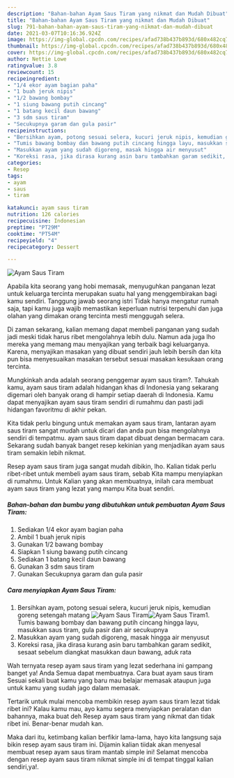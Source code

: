 ```yaml
---
description: "Bahan-bahan Ayam Saus Tiram yang nikmat dan Mudah Dibuat"
title: "Bahan-bahan Ayam Saus Tiram yang nikmat dan Mudah Dibuat"
slug: 791-bahan-bahan-ayam-saus-tiram-yang-nikmat-dan-mudah-dibuat
date: 2021-03-07T10:16:36.924Z
image: https://img-global.cpcdn.com/recipes/afad738b437b893d/680x482cq70/ayam-saus-tiram-foto-resep-utama.jpg
thumbnail: https://img-global.cpcdn.com/recipes/afad738b437b893d/680x482cq70/ayam-saus-tiram-foto-resep-utama.jpg
cover: https://img-global.cpcdn.com/recipes/afad738b437b893d/680x482cq70/ayam-saus-tiram-foto-resep-utama.jpg
author: Nettie Lowe
ratingvalue: 3.8
reviewcount: 15
recipeingredient:
- "1/4 ekor ayam bagian paha"
- "1 buah jeruk nipis"
- "1/2 bawang bombay"
- "1 siung bawang putih cincang"
- "1 batang kecil daun bawang"
- "3 sdm saus tiram"
- "Secukupnya garam dan gula pasir"
recipeinstructions:
- "Bersihkan ayam, potong sesuai selera, kucuri jeruk nipis, kemudian goreng setengah matang"
- "Tumis bawang bombay dan bawang putih cincang hingga layu, masukkan saus tiram, gula pasir dan air secukupnya"
- "Masukkan ayam yang sudah digoreng, masak hingga air menyusut"
- "Koreksi rasa, jika dirasa kurang asin baru tambahkan garam sedikit, sesaat sebelum diangkat masukkan daun bawang, aduk rata"
categories:
- Resep
tags:
- ayam
- saus
- tiram

katakunci: ayam saus tiram 
nutrition: 126 calories
recipecuisine: Indonesian
preptime: "PT29M"
cooktime: "PT54M"
recipeyield: "4"
recipecategory: Dessert

---
```



![Ayam Saus Tiram](https://img-global.cpcdn.com/recipes/afad738b437b893d/680x482cq70/ayam-saus-tiram-foto-resep-utama.jpg)

Apabila kita seorang yang hobi memasak, menyuguhkan panganan lezat untuk keluarga tercinta merupakan suatu hal yang menggembirakan bagi kamu sendiri. Tanggung jawab seorang istri Tidak hanya mengatur rumah saja, tapi kamu juga wajib memastikan keperluan nutrisi terpenuhi dan juga olahan yang dimakan orang tercinta mesti menggugah selera.

Di zaman  sekarang, kalian memang dapat membeli panganan yang sudah jadi meski tidak harus ribet mengolahnya lebih dulu. Namun ada juga lho mereka yang memang mau menyajikan yang terbaik bagi keluarganya. Karena, menyajikan masakan yang dibuat sendiri jauh lebih bersih dan kita pun bisa menyesuaikan masakan tersebut sesuai masakan kesukaan orang tercinta. 



Mungkinkah anda adalah seorang penggemar ayam saus tiram?. Tahukah kamu, ayam saus tiram adalah hidangan khas di Indonesia yang sekarang digemari oleh banyak orang di hampir setiap daerah di Indonesia. Kamu dapat menyajikan ayam saus tiram sendiri di rumahmu dan pasti jadi hidangan favoritmu di akhir pekan.

Kita tidak perlu bingung untuk memakan ayam saus tiram, lantaran ayam saus tiram sangat mudah untuk dicari dan anda pun bisa mengolahnya sendiri di tempatmu. ayam saus tiram dapat dibuat dengan bermacam cara. Sekarang sudah banyak banget resep kekinian yang menjadikan ayam saus tiram semakin lebih nikmat.

Resep ayam saus tiram juga sangat mudah dibikin, lho. Kalian tidak perlu ribet-ribet untuk membeli ayam saus tiram, sebab Kita mampu menyiapkan di rumahmu. Untuk Kalian yang akan membuatnya, inilah cara membuat ayam saus tiram yang lezat yang mampu Kita buat sendiri.

<!--inarticleads1-->

##### Bahan-bahan dan bumbu yang dibutuhkan untuk pembuatan Ayam Saus Tiram:

1. Sediakan 1/4 ekor ayam bagian paha
1. Ambil 1 buah jeruk nipis
1. Gunakan 1/2 bawang bombay
1. Siapkan 1 siung bawang putih cincang
1. Sediakan 1 batang kecil daun bawang
1. Gunakan 3 sdm saus tiram
1. Gunakan Secukupnya garam dan gula pasir




<!--inarticleads2-->

##### Cara menyiapkan Ayam Saus Tiram:

1. Bersihkan ayam, potong sesuai selera, kucuri jeruk nipis, kemudian goreng setengah matang
<img src="https://img-global.cpcdn.com/steps/3e293a7bfd081ac4/160x128cq70/ayam-saus-tiram-langkah-memasak-1-foto.jpg" alt="Ayam Saus Tiram"><img src="https://img-global.cpcdn.com/steps/a6e3c96d0790fba4/160x128cq70/ayam-saus-tiram-langkah-memasak-1-foto.jpg" alt="Ayam Saus Tiram">1. Tumis bawang bombay dan bawang putih cincang hingga layu, masukkan saus tiram, gula pasir dan air secukupnya
1. Masukkan ayam yang sudah digoreng, masak hingga air menyusut
1. Koreksi rasa, jika dirasa kurang asin baru tambahkan garam sedikit, sesaat sebelum diangkat masukkan daun bawang, aduk rata




Wah ternyata resep ayam saus tiram yang lezat sederhana ini gampang banget ya! Anda Semua dapat membuatnya. Cara buat ayam saus tiram Sesuai sekali buat kamu yang baru mau belajar memasak ataupun juga untuk kamu yang sudah jago dalam memasak.

Tertarik untuk mulai mencoba membikin resep ayam saus tiram lezat tidak ribet ini? Kalau kamu mau, ayo kamu segera menyiapkan peralatan dan bahannya, maka buat deh Resep ayam saus tiram yang nikmat dan tidak ribet ini. Benar-benar mudah kan. 

Maka dari itu, ketimbang kalian berfikir lama-lama, hayo kita langsung saja bikin resep ayam saus tiram ini. Dijamin kalian tiidak akan menyesal membuat resep ayam saus tiram mantab simple ini! Selamat mencoba dengan resep ayam saus tiram nikmat simple ini di tempat tinggal kalian sendiri,ya!.

